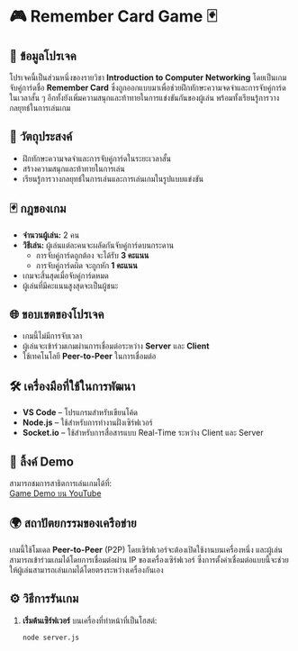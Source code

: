 # 🎮 **Remember Card Game** 🃏

## 📜 **ข้อมูลโปรเจค**

โปรเจคนี้เป็นส่วนหนึ่งของรายวิชา **Introduction to Computer Networking** โดยเป็นเกมจับคู่การ์ดชื่อ **Remember Card** ซึ่งถูกออกแบบมาเพื่อช่วยฝึกทักษะความจดจำและการจับคู่การ์ดในเวลาสั้น ๆ อีกทั้งยังเพิ่มความสนุกและท้าทายในการแข่งขันกันของผู้เล่น พร้อมทั้งเรียนรู้การวางกลยุทธ์ในการเล่นเกม

## 🎯 **วัตถุประสงค์**

- ฝึกทักษะความจดจำและการจับคู่การ์ดในระยะเวลาสั้น
- สร้างความสนุกและท้าทายในการเล่น
- เรียนรู้การวางกลยุทธ์ในการเล่นและการเล่นเกมในรูปแบบแข่งขัน

## 🃏 **กฎของเกม**

- **จำนวนผู้เล่น:** 2 คน
- **วิธีเล่น:** ผู้เล่นแต่ละคนจะผลัดกันจับคู่การ์ดบนกระดาน
  - การจับคู่การ์ดถูกต้อง จะได้รับ **3 คะแนน**
  - การจับคู่การ์ดผิด จะถูกหัก **1 คะแนน**
- เกมจะสิ้นสุดเมื่อจับคู่การ์ดหมด
- ผู้เล่นที่มีคะแนนสูงสุดจะเป็นผู้ชนะ

## 🌐 **ขอบเขตของโปรเจค**

- เกมนี้ไม่มีการจับเวลา
- ผู้เล่นจะเข้าร่วมเกมผ่านการเชื่อมต่อระหว่าง **Server** และ **Client**
- ใช้เทคโนโลยี **Peer-to-Peer** ในการเชื่อมต่อ

## 🛠 **เครื่องมือที่ใช้ในการพัฒนา**

- **VS Code** – โปรแกรมสำหรับเขียนโค้ด
- **Node.js** – ใช้สำหรับการทำงานฝั่งเซิร์ฟเวอร์
- **Socket.io** – ใช้สำหรับการสื่อสารแบบ Real-Time ระหว่าง Client และ Server

## 🎥 **ลิ้งค์ Demo**

สามารถชมการสาธิตการเล่นเกมได้ที่:  
[Game Demo บน YouTube](https://youtu.be/PpAMM4lnMdM?si=QCPd7CYv1COh1ZoT)

## 🌍 **สถาปัตยกรรมของเครือข่าย**

เกมนี้ใช้โมเดล **Peer-to-Peer** (P2P) โดยเซิร์ฟเวอร์จะต้องเปิดใช้งานบนเครื่องหนึ่ง และผู้เล่นสามารถเข้าร่วมเกมได้โดยการเชื่อมต่อผ่าน IP ของเครื่องเซิร์ฟเวอร์ ซึ่งการตั้งค่าเชื่อมต่อแบบนี้จะช่วยให้ผู้เล่นสามารถเล่นเกมได้โดยตรงระหว่างเครื่องกันเอง

## ⚙️ **วิธีการรันเกม**

1. **เริ่มต้นเซิร์ฟเวอร์** บนเครื่องที่ทำหน้าที่เป็นโฮสต์:
   ```bash
   node server.js
